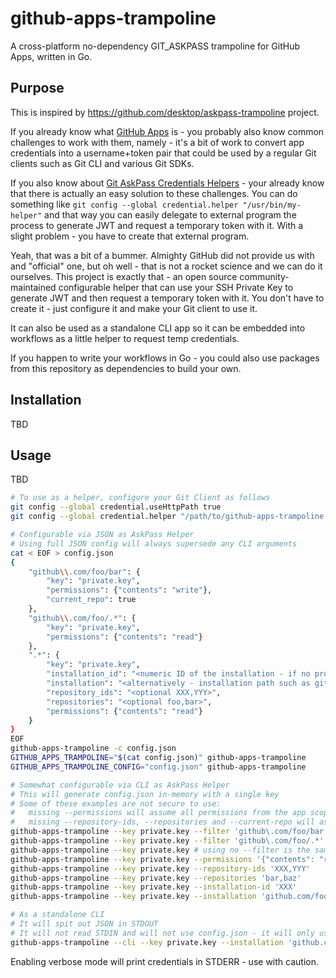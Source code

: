 # github-apps-trampoline

A cross-platform no-dependency GIT_ASKPASS trampoline for GitHub Apps, written in Go.

## Purpose

This is inspired by https://github.com/desktop/askpass-trampoline project.

If you already know what [GitHub Apps](https://docs.github.com/en/developers/apps/getting-started-with-apps/about-apps#about-github-apps) is - you probably also know common challenges to work with them, namely - it's a bit of work to convert app credentials into a username+token pair that could be used by a regular Git clients such as Git CLI and various Git SDKs.

If you also know about [Git AskPass Credentials Helpers](https://git-scm.com/docs/gitcredentials) -  your already know that there is actually an easy solution to these challenges. You can do something like `git config --global credential.helper "/usr/bin/my-helper"` and that way you can easily delegate to external program the process to generate JWT and request a temporary token with it. With a slight problem - you have to create that external program.

Yeah, that was a bit of a bummer. Almighty GitHub did not provide us with and "official" one, but oh well - that is not a rocket science and we can do it ourselves. This project is exactly that - an open source community-maintained configurable helper that can use your SSH Private Key to generate JWT and then request a temporary token with it. You don't have to create it - just configure it and make your Git client to use it.

It can also be used as a standalone CLI app so it can be embedded into workflows as a little helper to request temp credentials.

If you happen to write your workflows in Go - you could also use packages from this repository as dependencies to build your own.

## Installation

TBD

## Usage

TBD

```bash
# To use as a helper, configure your Git Client as follows
git config --global credential.useHttpPath true
git config --global credential.helper "/path/to/github-apps-trampoline -c /path/to/config.json"

# Configurable via JSON as AskPass Helper
# Using full JSON config will always supersede any CLI arguments
cat < EOF > config.json
{
    "github\\.com/foo/bar": {
        "key": "private.key",
        "permissions": {"contents": "write"},
        "current_repo": true
    },
    "github\\.com/foo/.*": {
        "key": "private.key",
        "permissions": {"contents": "read"}
    },
    ".*": {
        "key": "private.key",
        "installation_id": "<numeric ID of the installation - if no provided will automatically infer from the current repo>",
        "installation": "<alternatively - installation path such as github.com/foo>",
        "repository_ids": "<optional XXX,YYY>",
        "repositories": "<optional foo,bar>",
        "permissions": {"contents": "read"}
    }
}
EOF
github-apps-trampoline -c config.json
GITHUB_APPS_TRAMPOLINE="$(cat config.json)" github-apps-trampoline
GITHUB_APPS_TRAMPOLINE_CONFIG="config.json" github-apps-trampoline

# Somewhat configurable via CLI as AskPass Helper
# This will generate config.json in-memory with a single key
# Some of these examples are not secure to use:
#   missing --permissions will assume all permissions from the app scope
#   missing --repository-ids, --repositories and --current-repo will assume access to all repositories in the current installation
github-apps-trampoline --key private.key --filter 'github\.com/foo/bar' --current-repo=true --permissions '{"contents": "write"}'
github-apps-trampoline --key private.key --filter 'github\.com/foo/.*' --permissions '{"contents": "read"}'
github-apps-trampoline --key private.key # using no --filter is the same as using --filter '.*'
github-apps-trampoline --key private.key --permissions '{"contents": "read"}'
github-apps-trampoline --key private.key --repository-ids 'XXX,YYY'
github-apps-trampoline --key private.key --repositories 'bar,baz'
github-apps-trampoline --key private.key --installation-id 'XXX'
github-apps-trampoline --key private.key --installation 'github.com/foo'

# As a standalone CLI
# It will spit out JSON in STDOUT
# It will not read STDIN and will not use config.json - it will only use the CLI input
github-apps-trampoline --cli --key private.key --installation 'github.com/foo' --repositories 'bar,baz' --permissions '{"contents": "read"}'
```

Enabling verbose mode will print credentials in STDERR - use with caution.
